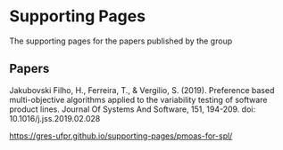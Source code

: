 # Supporting Pages

The supporting pages for the papers published by the group

## Papers

Jakubovski Filho, H., Ferreira, T., & Vergilio, S. (2019). Preference based multi-objective algorithms applied to the variability testing of software product lines. Journal Of Systems And Software, 151, 194-209. doi: 10.1016/j.jss.2019.02.028

https://gres-ufpr.github.io/supporting-pages/pmoas-for-spl/

